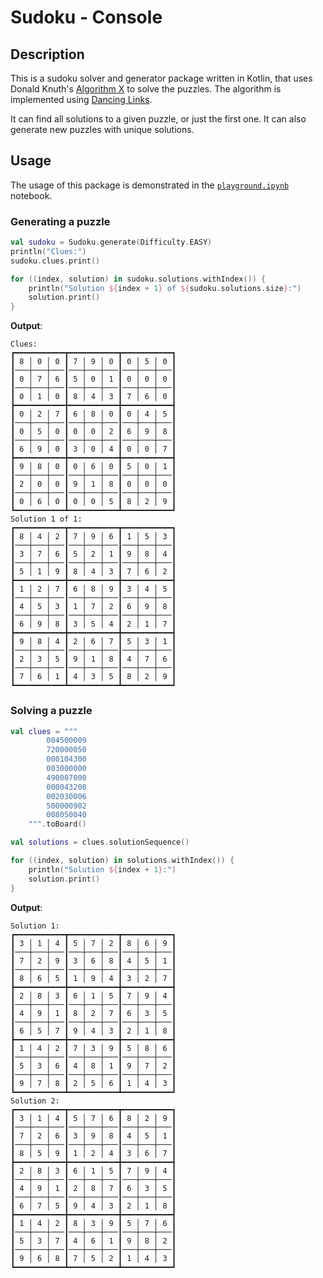 # Sudoku - Console

## Description

This is a sudoku solver and generator package written in Kotlin, that uses Donald Knuth's
[Algorithm X](https://en.wikipedia.org/wiki/Knuth%27s_Algorithm_X) to solve the puzzles. The algorithm is implemented
using [Dancing Links](https://en.wikipedia.org/wiki/Dancing_Links).

It can find all solutions to a given puzzle, or just the first one. It can also generate new puzzles with unique
solutions.

## Usage

The usage of this package is demonstrated in the [`playground.ipynb`](./src/notebooks/playground.ipynb) notebook.

### Generating a puzzle

```kotlin
val sudoku = Sudoku.generate(Difficulty.EASY)
println("Clues:")
sudoku.clues.print()

for ((index, solution) in sudoku.solutions.withIndex()) {
    println("Solution ${index + 1} of ${sudoku.solutions.size}:")
    solution.print()
}
```

**Output**:

```
Clues:
┏━━━━━━━━━━━┳━━━━━━━━━━━┳━━━━━━━━━━━┓
┃ 8 │ 0 │ 0 ┃ 7 │ 9 │ 0 ┃ 0 │ 5 │ 0 ┃
┃───┼───┼───┃───┼───┼───┃───┼───┼───┃
┃ 0 │ 7 │ 6 ┃ 5 │ 0 │ 1 ┃ 0 │ 0 │ 0 ┃
┃───┼───┼───┃───┼───┼───┃───┼───┼───┃
┃ 0 │ 1 │ 0 ┃ 8 │ 4 │ 3 ┃ 7 │ 6 │ 0 ┃
┣━━━━━━━━━━━╋━━━━━━━━━━━╋━━━━━━━━━━━┫
┃ 0 │ 2 │ 7 ┃ 6 │ 8 │ 0 ┃ 0 │ 4 │ 5 ┃
┃───┼───┼───┃───┼───┼───┃───┼───┼───┃
┃ 0 │ 5 │ 0 ┃ 0 │ 0 │ 2 ┃ 6 │ 9 │ 8 ┃
┃───┼───┼───┃───┼───┼───┃───┼───┼───┃
┃ 6 │ 9 │ 0 ┃ 3 │ 0 │ 4 ┃ 0 │ 0 │ 7 ┃
┣━━━━━━━━━━━╋━━━━━━━━━━━╋━━━━━━━━━━━┫
┃ 9 │ 8 │ 0 ┃ 0 │ 6 │ 0 ┃ 5 │ 0 │ 1 ┃
┃───┼───┼───┃───┼───┼───┃───┼───┼───┃
┃ 2 │ 0 │ 0 ┃ 9 │ 1 │ 8 ┃ 0 │ 0 │ 0 ┃
┃───┼───┼───┃───┼───┼───┃───┼───┼───┃
┃ 0 │ 6 │ 0 ┃ 0 │ 0 │ 5 ┃ 8 │ 2 │ 9 ┃
┗━━━━━━━━━━━┻━━━━━━━━━━━┻━━━━━━━━━━━┛
Solution 1 of 1:
┏━━━━━━━━━━━┳━━━━━━━━━━━┳━━━━━━━━━━━┓
┃ 8 │ 4 │ 2 ┃ 7 │ 9 │ 6 ┃ 1 │ 5 │ 3 ┃
┃───┼───┼───┃───┼───┼───┃───┼───┼───┃
┃ 3 │ 7 │ 6 ┃ 5 │ 2 │ 1 ┃ 9 │ 8 │ 4 ┃
┃───┼───┼───┃───┼───┼───┃───┼───┼───┃
┃ 5 │ 1 │ 9 ┃ 8 │ 4 │ 3 ┃ 7 │ 6 │ 2 ┃
┣━━━━━━━━━━━╋━━━━━━━━━━━╋━━━━━━━━━━━┫
┃ 1 │ 2 │ 7 ┃ 6 │ 8 │ 9 ┃ 3 │ 4 │ 5 ┃
┃───┼───┼───┃───┼───┼───┃───┼───┼───┃
┃ 4 │ 5 │ 3 ┃ 1 │ 7 │ 2 ┃ 6 │ 9 │ 8 ┃
┃───┼───┼───┃───┼───┼───┃───┼───┼───┃
┃ 6 │ 9 │ 8 ┃ 3 │ 5 │ 4 ┃ 2 │ 1 │ 7 ┃
┣━━━━━━━━━━━╋━━━━━━━━━━━╋━━━━━━━━━━━┫
┃ 9 │ 8 │ 4 ┃ 2 │ 6 │ 7 ┃ 5 │ 3 │ 1 ┃
┃───┼───┼───┃───┼───┼───┃───┼───┼───┃
┃ 2 │ 3 │ 5 ┃ 9 │ 1 │ 8 ┃ 4 │ 7 │ 6 ┃
┃───┼───┼───┃───┼───┼───┃───┼───┼───┃
┃ 7 │ 6 │ 1 ┃ 4 │ 3 │ 5 ┃ 8 │ 2 │ 9 ┃
┗━━━━━━━━━━━┻━━━━━━━━━━━┻━━━━━━━━━━━┛
```

### Solving a puzzle

```kotlin
val clues = """
        004500009
        720000050
        000104300
        003000000
        490007000
        000043208
        002030006
        500000902
        008050040
    """.toBoard()

val solutions = clues.solutionSequence()

for ((index, solution) in solutions.withIndex()) {
    println("Solution ${index + 1}:")
    solution.print()
}
```

**Output**:

```
Solution 1:
┏━━━━━━━━━━━┳━━━━━━━━━━━┳━━━━━━━━━━━┓
┃ 3 │ 1 │ 4 ┃ 5 │ 7 │ 2 ┃ 8 │ 6 │ 9 ┃
┃───┼───┼───┃───┼───┼───┃───┼───┼───┃
┃ 7 │ 2 │ 9 ┃ 3 │ 6 │ 8 ┃ 4 │ 5 │ 1 ┃
┃───┼───┼───┃───┼───┼───┃───┼───┼───┃
┃ 8 │ 6 │ 5 ┃ 1 │ 9 │ 4 ┃ 3 │ 2 │ 7 ┃
┣━━━━━━━━━━━╋━━━━━━━━━━━╋━━━━━━━━━━━┫
┃ 2 │ 8 │ 3 ┃ 6 │ 1 │ 5 ┃ 7 │ 9 │ 4 ┃
┃───┼───┼───┃───┼───┼───┃───┼───┼───┃
┃ 4 │ 9 │ 1 ┃ 8 │ 2 │ 7 ┃ 6 │ 3 │ 5 ┃
┃───┼───┼───┃───┼───┼───┃───┼───┼───┃
┃ 6 │ 5 │ 7 ┃ 9 │ 4 │ 3 ┃ 2 │ 1 │ 8 ┃
┣━━━━━━━━━━━╋━━━━━━━━━━━╋━━━━━━━━━━━┫
┃ 1 │ 4 │ 2 ┃ 7 │ 3 │ 9 ┃ 5 │ 8 │ 6 ┃
┃───┼───┼───┃───┼───┼───┃───┼───┼───┃
┃ 5 │ 3 │ 6 ┃ 4 │ 8 │ 1 ┃ 9 │ 7 │ 2 ┃
┃───┼───┼───┃───┼───┼───┃───┼───┼───┃
┃ 9 │ 7 │ 8 ┃ 2 │ 5 │ 6 ┃ 1 │ 4 │ 3 ┃
┗━━━━━━━━━━━┻━━━━━━━━━━━┻━━━━━━━━━━━┛
Solution 2:
┏━━━━━━━━━━━┳━━━━━━━━━━━┳━━━━━━━━━━━┓
┃ 3 │ 1 │ 4 ┃ 5 │ 7 │ 6 ┃ 8 │ 2 │ 9 ┃
┃───┼───┼───┃───┼───┼───┃───┼───┼───┃
┃ 7 │ 2 │ 6 ┃ 3 │ 9 │ 8 ┃ 4 │ 5 │ 1 ┃
┃───┼───┼───┃───┼───┼───┃───┼───┼───┃
┃ 8 │ 5 │ 9 ┃ 1 │ 2 │ 4 ┃ 3 │ 6 │ 7 ┃
┣━━━━━━━━━━━╋━━━━━━━━━━━╋━━━━━━━━━━━┫
┃ 2 │ 8 │ 3 ┃ 6 │ 1 │ 5 ┃ 7 │ 9 │ 4 ┃
┃───┼───┼───┃───┼───┼───┃───┼───┼───┃
┃ 4 │ 9 │ 1 ┃ 2 │ 8 │ 7 ┃ 6 │ 3 │ 5 ┃
┃───┼───┼───┃───┼───┼───┃───┼───┼───┃
┃ 6 │ 7 │ 5 ┃ 9 │ 4 │ 3 ┃ 2 │ 1 │ 8 ┃
┣━━━━━━━━━━━╋━━━━━━━━━━━╋━━━━━━━━━━━┫
┃ 1 │ 4 │ 2 ┃ 8 │ 3 │ 9 ┃ 5 │ 7 │ 6 ┃
┃───┼───┼───┃───┼───┼───┃───┼───┼───┃
┃ 5 │ 3 │ 7 ┃ 4 │ 6 │ 1 ┃ 9 │ 8 │ 2 ┃
┃───┼───┼───┃───┼───┼───┃───┼───┼───┃
┃ 9 │ 6 │ 8 ┃ 7 │ 5 │ 2 ┃ 1 │ 4 │ 3 ┃
┗━━━━━━━━━━━┻━━━━━━━━━━━┻━━━━━━━━━━━┛
```